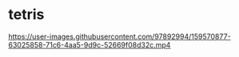 # tetris

https://user-images.githubusercontent.com/97892994/159570877-63025858-71c6-4aa5-9d9c-52669f08d32c.mp4

